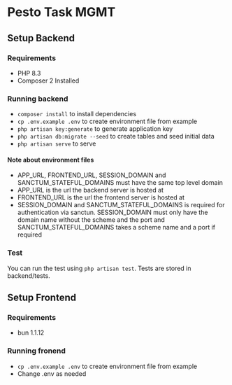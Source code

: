 # Pesto Task MGMT

## Setup Backend
### Requirements
- PHP 8.3
- Composer 2 Installed

### Running backend
- `composer install` to install dependencies
- `cp .env.example .env` to create environment file from example
- `php artisan key:generate` to generate application key
- `php artisan db:migrate --seed` to create tables and seed initial data
- `php artisan serve` to serve

#### Note about environment files
- APP_URL, FRONTEND_URL, SESSION_DOMAIN and SANCTUM_STATEFUL_DOMAINS must have the same top level domain
- APP_URL is the url the backend server is hosted at
- FRONTEND_URL is the url the frontend server is hosted at
- SESSION_DOMAIN and SANCTUM_STATEFUL_DOMAINS is required for authentication via sanctun. SESSION_DOMAIN must only have the domain name without the scheme and the port and SANCTUM_STATEFUL_DOMAINS takes a scheme name and a port if required

### Test
You can run the test using `php artisan test`. Tests are stored in backend/tests.

## Setup Frontend
### Requirements
- bun 1.1.12

### Running fronend
- `cp .env.example .env` to create environment file from example
- Change .env as needed